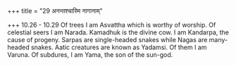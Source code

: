 +++
title = "29 अनन्तश्चास्मि नागानाम्"

+++
10.26 - 10.29 Of trees I am Asvattha which is worthy of worship. Of celestial seers I am Narada. Kamadhuk is the divine cow. I am Kandarpa,
the cause of progeny. Sarpas are single-headed snakes while Nagas are many-headed snakes. Aatic creatures are known as Yadamsi. Of them I am Varuna. Of subdures, I am Yama, the son of the sun-god.
